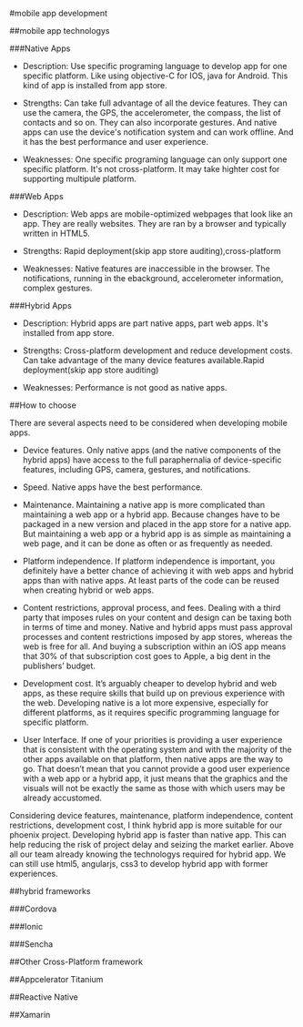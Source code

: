 #mobile app development

##mobile app technologys

###Native Apps
  
 + Description: Use specific programing language to develop app for one specific platform. Like using objective-C for IOS, java for Android. This kind of app is installed from app store.
  
 + Strengths: Can take full advantage of all the device features. They can use the camera, the GPS, the accelerometer, the compass, the list of contacts and so on. They can also incorporate gestures. 
  And native apps can use the device's notification system and can work offline. And it has the best performance and user experience.
  
 + Weaknesses: One specific programing language can only support one specific platform. It's not cross-platform. It may take highter cost for supporting multipule platform.
  
###Web Apps

 + Description: Web apps are mobile-optimized webpages that look like an app. They are really websites. They are ran by a browser and typically written in HTML5.
  
 + Strengths: Rapid deployment(skip app store auditing),cross-platform
  
 + Weaknesses: Native features are inaccessible in the browser. The notifications, running in the ebackground, accelerometer information, complex gestures.
  

###Hybrid Apps

 + Description: Hybrid apps are part native apps, part web apps. It's installed from app store.
  
 + Strengths: Cross-platform development and reduce development costs. Can take advantage of the many device features available.Rapid deployment(skip app store auditing)
  
 + Weaknesses: Performance is not good as native apps.
  
##How to choose

There are several aspects need to be considered when developing mobile apps.

+ Device features. Only native apps (and the native components of the hybrid apps) have access to the full paraphernalia of device-specific features, including GPS, camera, gestures, and notifications.

+ Speed. Native apps have the best performance. 

+ Maintenance. Maintaining a native app is more complicated than maintaining a web app or a hybrid app. Because changes have to be packaged in a new version and placed in the app store for a native app. But maintaining a web app or a hybrid app is as simple as maintaining a web page, and it can be done as often or as frequently as needed.

+ Platform independence. If platform independence is important, you definitely have a better chance of achieving it with web apps and hybrid apps than with native apps. At least parts of the code can be reused when creating hybrid or web apps.

+ Content restrictions, approval process, and fees. Dealing with a third party that imposes rules on your content and design can be taxing both in terms of time and money. Native and hybrid apps must pass approval processes and content restrictions imposed by app stores, whereas the web is free for all. And buying a subscription within an iOS app means that 30% of that subscription cost goes to Apple, a big dent in the publishers’ budget.

+ Development cost. It’s arguably cheaper to develop hybrid and web apps, as these require skills that build up on previous experience with the web. Developing native is a lot more expensive, especially for different platforms, as it requires specific programming language for specific platform. 

+ User Interface. If one of your priorities is providing a user experience that is consistent with the operating system and with the majority of the other apps available on that platform, then native apps are the way to go. That doesn’t mean that you cannot provide a good user experience with a web app or a hybrid app, it just means that the graphics and the visuals will not be exactly the same as those with which users may be already accustomed.


Considering device features, maintenance, platform independence, content restrictions, development cost, I think hybrid app is more suitable for our phoenix project. Developing hybrid app is faster than native app. This can help reducing the risk of project delay and seizing the market earlier. Above all our team already knowing the technologys required for hybrid app. We can still use html5, angularjs, css3 to develop hybrid app with former experiences.


##hybrid frameworks

###Cordova

###Ionic

###Sencha

##Other Cross-Platform framework

##Appcelerator Titanium

##Reactive Native

##Xamarin